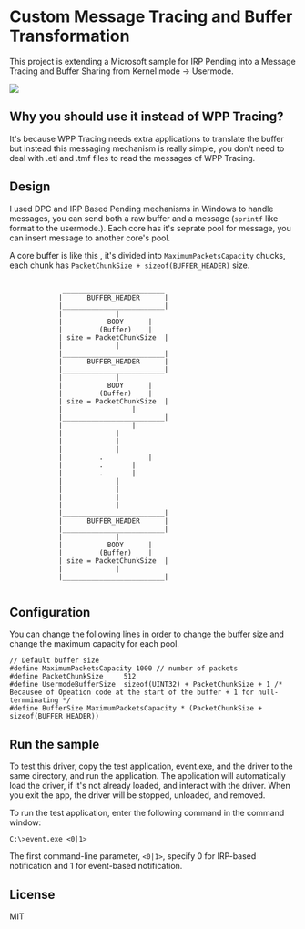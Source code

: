 # Custom Message Tracing and Buffer Transformation

This project is extending a Microsoft sample for IRP Pending into a Message Tracing and Buffer Sharing from Kernel mode -> Usermode.

![](https://pandao.github.io/editor.md/examples/images/4.jpg)

## Why you should use it instead of WPP Tracing?
It's because WPP Tracing needs extra applications to translate the buffer but instead this messaging mechanism is really simple, you don't need to deal with .etl and .tmf files to read the messages of WPP Tracing.

## Design
I used DPC and IRP Based Pending mechanisms in Windows to handle messages, you can send both a raw buffer and a message (`sprintf` like format to the usermode.).
Each core has it's seprate pool for message, you can insert message to another core's pool.

A core buffer is like this , it's divided into `MaximumPacketsCapacity` chucks,
each chunk has `PacketChunkSize + sizeof(BUFFER_HEADER)` size.
```

			 _________________________
			|      BUFFER_HEADER      |
			|_________________________|
			|			  |
			|           BODY	  |
			|         (Buffer)	  |
			| size = PacketChunkSize  |
			|			  |
			|_________________________|
			|      BUFFER_HEADER      |
			|_________________________|
			|			  |
			|           BODY	  |
			|         (Buffer)	  |
			| size = PacketChunkSize  |
			|		       	  |
			|_________________________|
			|		          |
			|			  |
			|			  |
			|			  |
			|	      .           |
			|	      .		  |
			|	      .		  |
			|			  |
			|			  |
			|			  |
			|			  |
			|_________________________|
			|      BUFFER_HEADER      |
			|_________________________|
			|			  |
			|           BODY	  |
			|         (Buffer)	  |
			| size = PacketChunkSize  |
			|			  |
			|_________________________|
			
```

## Configuration
You can change the following lines in order to change the buffer size and change the maximum capacity for each pool.
```
// Default buffer size
#define MaximumPacketsCapacity 1000 // number of packets
#define PacketChunkSize		512
#define UsermodeBufferSize  sizeof(UINT32) + PacketChunkSize + 1 /* Becausee of Opeation code at the start of the buffer + 1 for null-termminating */
#define BufferSize MaximumPacketsCapacity * (PacketChunkSize + sizeof(BUFFER_HEADER))
```


## Run the sample

To test this driver, copy the test application, event.exe, and the driver to the same directory, and run the application. The application will automatically load the driver, if it's not already loaded, and interact with the driver. When you exit the app, the driver will be stopped, unloaded, and removed.

To run the test application, enter the following command in the command window:

`C:\>event.exe <0|1>`

The first command-line parameter, `<0|1>`, specify 0 for IRP-based notification and 1 for event-based notification.

License
----

MIT


[//]: # (These are reference links used in the body of this note and get stripped out when the markdown processor does its job. There is no need to format nicely because it shouldn't be seen. Thanks SO - http://stackoverflow.com/questions/4823468/store-comments-in-markdown-syntax)

